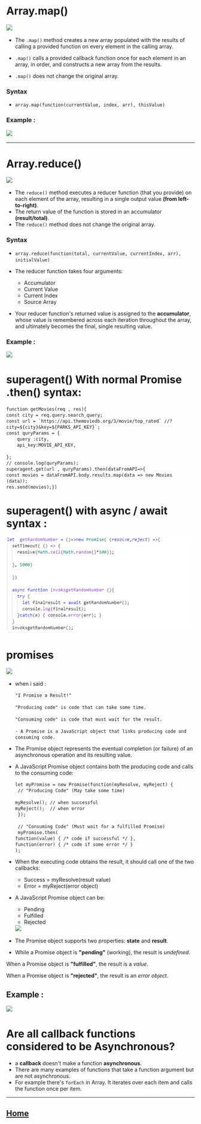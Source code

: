 # Array.map()

<img src ="https://i.morioh.com/2020/04/03/a260c74e0066.jpg">

* The `.map()` method creates a new array populated with the results of calling a provided function on every element in the calling array.

* `.map()` calls a provided callback function once for each element in an array, in order, and constructs a new array from the results.
* `.map()` does not change the original array.
### Syntax 
* `array.map(function(currentValue, index, arr), thisValue)`
### Example :
<img src ="https://miro.medium.com/max/2264/1*q8TjnvO8M_DpNypAJvS3Ag.png">

*****************************************************************

# Array.reduce()
<img src ="https://gosink.in/content/images/2020/07/Array.reduce.jpg">

* The `reduce()`  method executes a reducer function (that you provide) on each element of the array, resulting in a single output value **(from left-to-right)**.
* The return value of the function is stored in an accumulator **(result/total)**.
* The `reduce()` method does not change the original array.
### Syntax 
* `array.reduce(function(total, currentValue, currentIndex, arr), initialValue)`

* The reducer function takes four arguments:
   - Accumulator
   - Current Value
   - Current Index
   - Source Array

* Your reducer function's returned value is assigned to the **accumulator**, whose value is remembered across each iteration throughout the array, and ultimately becomes the final, single resulting value.

### Example :
<img src ="https://appdividend.com/wp-content/uploads/2018/12/Javascript-array-reduce-method-tutorial-with-example.png">

# superagent() With normal Promise .then() syntax: 

    function getMovies(req , res){
    const city = req.query.search_query;
    const url = `https://api.themoviedb.org/3/movie/top_rated` //?city=${city}&key=${PARKS_API_KEY}`;
    const quryParams = {
        query :city,
        api_key:MOVIE_API_KEY,

    };
    // console.log(quryParams);
    superagent.get(url , quryParams).then(dataFromAPI=>{
    const movies = dataFromAPI.body.results.map(data => new Movies (data));
    res.send(movies);})

# superagent() with async / await syntax :

<img src ="await.png">

# promises 
<img src ="https://ourcodeworld.com/public-media/articles/articleocw-5790de5782eab.png">

* when i said :

     ~~~~ 
     "I Promise a Result!"

     "Producing code" is code that can take some time.

     "Consuming code" is code that must wait for the result.

     - A Promise is a JavaScript object that links producing code and consuming code.
     ~~~~
* The Promise object represents the eventual completion (or failure) of an asynchronous operation and its resulting value.
* A JavaScript Promise object contains both the producing code and calls to the consuming code:
  ~~~~
  let myPromise = new Promise(function(myResolve, myReject) {
   // "Producing Code" (May take some time)

  myResolve(); // when successful
  myReject();  // when error
   });

   // "Consuming Code" (Must wait for a fulfilled Promise)
   myPromise.then(
  function(value) { /* code if successful */ },
  function(error) { /* code if some error */ }
  );

* When the executing code obtains the result, it should call one of the two callbacks:
   - Success = myResolve(result value)
   - Error = myReject(error object)

* A JavaScript Promise object can be:
   - Pending
   - Fulfilled
   - Rejected
   <img src ="https://www.freecodecamp.org/news/content/images/2020/06/Ekran-Resmi-2020-06-06-12.21.27.png">
* The Promise object supports two properties: **state** and **result**.

* While a Promise object is **"pending"** (working), the result is *undefined*.

When a Promise object is **"fulfilled"**, the result is a *value*.

When a Promise object is **"rejected"**, the result is an *error object*.
## Example :
<img src ="https://miro.medium.com/max/5808/1*Qf6pnHrnHtJbn0KqkB6FcQ.png">

# Are all callback functions considered to be Asynchronous? 
* a **callback** doesn't make a function **asynchronous**. 
* There are many examples of functions that take a function argument but are not asynchronous.
* For example there's `forEach` in Array. It iterates over each item and calls the function once per item. 
 
*****************************************************************

## [ Home ](https://reem-alqurm.github.io/ReadingNotes/)